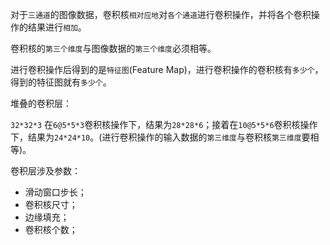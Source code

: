 对于`三通道`的图像数据，卷积核`相对应地`对`各个通道`进行卷积操作，并将各个卷积操作的结果进行`相加`。

卷积核的`第三个维度`与图像数据的`第三个维度`必须相等。



进行卷积操作后得到的是`特征图`(Feature Map)，进行卷积操作的卷积核有`多少个`，得到的特征图就有`多少个`。



堆叠的卷积层：

`32*32*3` 在`6@5*5*3`卷积核操作下，结果为`28*28*6`；接着在`10@5*5*6`卷积核操作下，结果为`24*24*10`。(进行卷积操作的输入数据的`第三维度`与卷积核`第三维度`要相等)。



卷积层涉及参数：

* 滑动窗口步长；
* 卷积核尺寸；
* 边缘填充；
* 卷积核个数；



